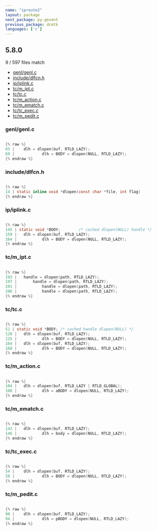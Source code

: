 ```yaml
---
name: "iproute2"
layout: package
next_package: py-gevent
previous_package: dcmtk
languages: ['c']
---
```

## 5.8.0
9 / 597 files match

 - [genl/genl.c](#genlgenlc)
 - [include/dlfcn.h](#includedlfcnh)
 - [ip/iplink.c](#ipiplinkc)
 - [tc/m_ipt.c](#tcm_iptc)
 - [tc/tc.c](#tctcc)
 - [tc/m_action.c](#tcm_actionc)
 - [tc/m_ematch.c](#tcm_ematchc)
 - [tc/tc_exec.c](#tctc_execc)
 - [tc/m_pedit.c](#tcm_peditc)

### genl/genl.c

```c

{% raw %}
65 | 	dlh = dlopen(buf, RTLD_LAZY);
69 | 			dlh = BODY = dlopen(NULL, RTLD_LAZY);
{% endraw %}

```
### include/dlfcn.h

```c

{% raw %}
14 | static inline void *dlopen(const char *file, int flag)
{% endraw %}

```
### ip/iplink.c

```c

{% raw %}
145 | static void *BODY;		/* cached dlopen(NULL) handle */
159 | 	dlh = dlopen(buf, RTLD_LAZY);
164 | 			dlh = BODY = dlopen(NULL, RTLD_LAZY);
{% endraw %}

```
### tc/m_ipt.c

```c

{% raw %}
193 | 	handle = dlopen(path, RTLD_LAZY);
197 | 		handle = dlopen(path, RTLD_LAZY);
201 | 			handle = dlopen(path, RTLD_LAZY);
206 | 			handle = dlopen(path, RTLD_LAZY);
{% endraw %}

```
### tc/tc.c

```c

{% raw %}
51 | static void *BODY;	/* cached handle dlopen(NULL) */
120 | 	dlh = dlopen(buf, RTLD_LAZY);
125 | 			dlh = BODY = dlopen(NULL, RTLD_LAZY);
164 | 	dlh = dlopen(buf, RTLD_LAZY);
168 | 			dlh = BODY = dlopen(NULL, RTLD_LAZY);
{% endraw %}

```
### tc/m_action.c

```c

{% raw %}
104 | 	dlh = dlopen(buf, RTLD_LAZY | RTLD_GLOBAL);
108 | 			dlh = aBODY = dlopen(NULL, RTLD_LAZY);
{% endraw %}

```
### tc/m_ematch.c

```c

{% raw %}
142 | 	dlh = dlopen(buf, RTLD_LAZY);
146 | 			dlh = body = dlopen(NULL, RTLD_LAZY);
{% endraw %}

```
### tc/tc_exec.c

```c

{% raw %}
54 | 	dlh = dlopen(buf, RTLD_LAZY);
58 | 			dlh = BODY = dlopen(NULL, RTLD_LAZY);
{% endraw %}

```
### tc/m_pedit.c

```c

{% raw %}
90 | 	dlh = dlopen(buf, RTLD_LAZY);
94 | 			dlh = pBODY = dlopen(NULL, RTLD_LAZY);
{% endraw %}

```